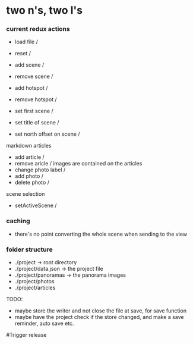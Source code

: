 # two n's, two l's

### current redux actions

- load file /
- reset /
- add scene /
- remove scene /
- add hotspot /
- remove hotspot /
  
- set first scene /
- set title of scene /
- set north offset on scene /


markdown articles 
- add article /
- remove aricle /
images are contained on the articles
- change photo label /
- add photo /
- delete photo /


scene selection
- setActiveScene /

### caching 
- there's no point converting the whole scene when sending to the view
  

### folder structure
- ./project -> root directory
- ./project/data.json  -> the project file
- ./project/panoramas -> the panorama images
- ./project/photos
- ./project/articles

TODO: 
- maybe store the writer and not close the file at save, for save function
- maybe have the project check if the store changed, and make a save reminder, auto save etc.

#Trigger release
